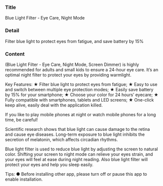 ### Title
Blue Light Filter - Eye Care, Night Mode

### Detail
Filter blue light to protect eyes from fatigue, and save battery by 15%

### Content
(Blue Light Filter - Eye Care, Night Mode, Screen Dimmer) is highly recommended for adults and small kids to ensure a 24-hour eye care. It’s an optimal night filter to protect your eyes by providing warmlight.

Key Features:
★ Filter blue light to protect eyes from fatigue; 
★ Easy to use and switch between multiple eye protection modes; 
★ Easily save battery by 15% for your smartphone;
★ Choose your color for 24 hours’ eyecare;
★ Fully compatible with smartphones, tablets and LED screens;
★ One-click keep alive, easily deal with the application killed.


If you like to play mobile phones at night or watch mobile phones for a long time, be careful!

Scientific research shows that blue light can cause damage to the retina and cause eye diseases. Long-term exposure to blue light inhibits the secretion of melatonin, which affects circadian rhythms.

Blue light filter is used to reduce blue light by adjusting the screen to natural color. Shifting your screen to night mode can relieve your eyes strain, and your eyes will feel at ease during night reading. Also blue light filter will protect your eyes and help you sleep easily.

Tips:
● Before installing other app, please turn off or pause this app to enable installation.